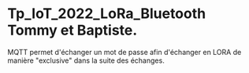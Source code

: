 # Tp_IoT_2022_LoRa_Bluetooth Tommy et Baptiste.

MQTT permet d'échanger un mot de passe afin d'échanger en LORA de manière "exclusive" dans la suite des échanges.

